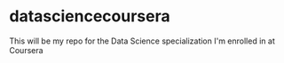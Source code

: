 datasciencecoursera
===================

This will be my repo for the Data Science specialization I'm enrolled in at Coursera

